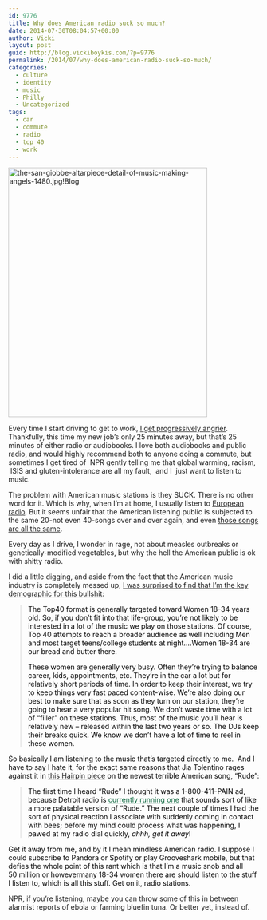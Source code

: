 ```yaml
---
id: 9776
title: Why does American radio suck so much?
date: 2014-07-30T08:04:57+00:00
author: Vicki
layout: post
guid: http://blog.vickiboykis.com/?p=9776
permalink: /2014/07/why-does-american-radio-suck-so-much/
categories:
  - culture
  - identity
  - music
  - Philly
  - Uncategorized
tags:
  - car
  - commute
  - radio
  - top 40
  - work
---
```

[<img class="aligncenter size-full wp-image-9781" src="http://blog.vickiboykis.com/wp-content/uploads/2014/07/the-san-giobbe-altarpiece-detail-of-music-making-angels-1480.jpgBlog.jpg" alt="the-san-giobbe-altarpiece-detail-of-music-making-angels-1480.jpg!Blog" width="399" height="500" />](http://blog.vickiboykis.com/wp-content/uploads/2014/07/the-san-giobbe-altarpiece-detail-of-music-making-angels-1480.jpgBlog.jpg)

Every time I start driving to get to work, <a href="http://blog.vickiboykis.com/2010/11/in-philadelphia-traffic-everyones-an-engineer/" target="_blank">I get progressively angrier</a>. Thankfully, this time my new job&#8217;s only 25 minutes away, but that&#8217;s 25 minutes of either radio or audiobooks. I love both audiobooks and public radio, and would highly recommend both to anyone doing a commute, but sometimes I get tired of  NPR gently telling me that global warming, racism,  ISIS and gluten-intolerance are all my fault,  and I  just want to listen to music.

The problem with American music stations is they SUCK. There is no other word for it. Which is why, when I&#8217;m at home, I usually listen to <a href="http://blog.vickiboykis.com/2011/12/this-post-is-kind-of-hipster-because-i-talk-about-old-school-radios-and-miss-them-but-i-also-love-my-ipad/" target="_blank">European radio</a>. But it seems unfair that the American listening public is subjected to the same 20-not even 40-songs over and over again, and even <a href="http://www.gizmag.com/pop-music-trends/23535/" target="_blank">those songs are all the same</a>.

Every day as I drive, I wonder in rage, not about measles outbreaks or genetically-modified vegetables, but why the hell the American public is ok with shitty radio.

I did a little digging, and aside from the fact that the American music industry is completely messed up, <a href="http://www.reddit.com/r/IAmA/comments/vqshb/iama_vp_of_programming_for_a_large_american_radio/" target="_blank">I was surprised to find that I&#8217;m the key demographic for this bullshit</a>:

> <p style="color: #000000;">
>   The Top40 format is generally targeted toward Women 18-34 years old. So, if you don&#8217;t fit into that life-group, you&#8217;re not likely to be interested in a lot of the music we play on those stations. Of course, Top 40 attempts to reach a broader audience as well including Men and most target teens/college students at night&#8230;.Women 18-34 are our bread and butter there.
> </p>
> 
> <p style="color: #000000;">
>   These women are generally very busy. Often they&#8217;re trying to balance career, kids, appointments, etc. They&#8217;re in the car a lot but for relatively short periods of time. In order to keep their interest, we try to keep things very fast paced content-wise. We&#8217;re also doing our best to make sure that as soon as they turn on our station, they&#8217;re going to hear a very popular hit song. We don&#8217;t waste time with a lot of &#8220;filler&#8221; on these stations. Thus, most of the music you&#8217;ll hear is relatively new &#8211; released within the last two years or so. The DJs keep their breaks quick. We know we don&#8217;t have a lot of time to reel in these women.
> </p>

<p style="color: #000000; text-align: left;">
  So basically I am listening to the music that&#8217;s targeted directly to me.  And I have to say I hate it, for the exact same reasons that Jia Tolentino rages against it in <a href="http://thehairpin.com/2014/07/why-i-have-to-be-so-rude" target="_blank">this Hairpin piece</a> on the newest terrible American song, &#8220;Rude&#8221;:
</p>

> <p style="color: #000000; text-align: left;">
>   The first time I heard “Rude” I thought it was a 1-800-411-PAIN ad, because Detroit radio is <a style="color: #036237;" href="https://www.google.com/url?q=https%3A%2F%2Fsoundcloud.com%2F411-pain%2Fhappy-411pain&sa=D&sntz=1&usg=AFQjCNFzfZdxlXDxNkYDJub0JW5sc055QQ" target="_blank">currently running one</a> that sounds sort of like a more palatable version of “Rude.” The next couple of times I had the sort of physical reaction I associate with suddenly coming in contact with bees; before my mind could process what was happening, I pawed at my radio dial quickly, <em>ahhh, get it away</em>!
> </p>

<p style="color: #000000; text-align: left;">
  Get it away from me, and by it I mean mindless American radio. I suppose I could subscribe to Pandora or Spotify or play Grooveshark mobile, but that defies the whole point of this rant which is that I&#8217;m a music snob and all 50 million or howevermany 18-34 women there are should listen to the stuff I listen to, which is all this stuff. Get on it, radio stations.
</p>



NPR, if you&#8217;re listening, maybe you can throw some of this in between alarmist reports of ebola or farming bluefin tuna. Or better yet, instead of.